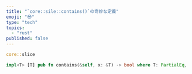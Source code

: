```yaml
---
title: "`core::sile::contains()`の奇妙な定義"
emoji: "😎"
type: "tech"
topics:
  - "rust"
published: false
---
```


```rs:example.rs
core::slice

impl<T> [T] pub fn contains(&self, x: &T) -> bool where T: PartialEq,
```

